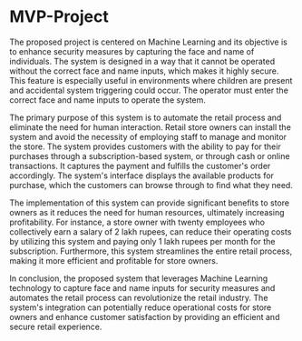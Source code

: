 # MVP-Project

The proposed project is centered on Machine Learning and its objective is to enhance security measures by capturing the face and name of individuals. The system is designed in a way that it cannot be operated without the correct face and name inputs, which makes it highly secure. This feature is especially useful in environments where children are present and accidental system triggering could occur. The operator must enter the correct face and name inputs to operate the system.

The primary purpose of this system is to automate the retail process and eliminate the need for human interaction. Retail store owners can install the system and avoid the necessity of employing staff to manage and monitor the store. The system provides customers with the ability to pay for their purchases through a subscription-based system, or through cash or online transactions. It captures the payment and fulfills the customer's order accordingly. The system's interface displays the available products for purchase, which the customers can browse through to find what they need.

The implementation of this system can provide significant benefits to store owners as it reduces the need for human resources, ultimately increasing profitability. For instance, a store owner with twenty employees who collectively earn a salary of 2 lakh rupees, can reduce their operating costs by utilizing this system and paying only 1 lakh rupees per month for the subscription. Furthermore, this system streamlines the entire retail process, making it more efficient and profitable for store owners.

In conclusion, the proposed system that leverages Machine Learning technology to capture face and name inputs for security measures and automates the retail process can revolutionize the retail industry. The system's integration can potentially reduce operational costs for store owners and enhance customer satisfaction by providing an efficient and secure retail experience.
